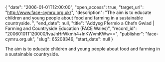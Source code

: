 {
  "date": "2006-01-01T12:00:00", 
  "open_access": true, 
  "target_url": "http://www.face-cymru.org.uk/", 
  "description": "The aim is to educate children and young people about food and farming in a sustainable countryside. ", 
  "end_date": null, 
  "title": "Addysg Ffermio a Chefn Gwlad | Farming and Countryside Education (FACE Wales)", 
  "record_id": "20060101T120000/IvaJnHrWkmh4+lnKWvmKWw==", 
  "publisher": "face-cymru.org.uk", 
  "slug": 65208349, 
  "start_date": null
}

The aim is to educate children and young people about food and farming in a sustainable countryside. 